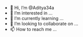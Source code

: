 - 👋 Hi, I’m @Aditya34a
- 👀 I’m interested in ...
- 🌱 I’m currently learning ...
- 💞️ I’m looking to collaborate on ...
- 📫 How to reach me ...

<!---
Aditya34a/Aditya34a is a ✨ special ✨ repository because its `README.md` (this file) appears on your GitHub profile.
You can click the Preview link to take a look at your changes.
--->
